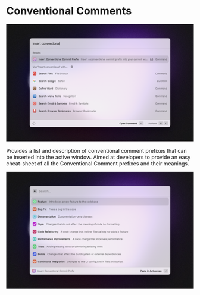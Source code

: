 # Conventional Comments

![Command Screenshot](./screenshots/cc-screenshot.png)

Provides a list and description of conventional comment prefixes that can be inserted into the active window. Aimed at developers to provide an easy cheat-sheet of all the Conventional Comment prefixes and their meanings.

![Example of the list of commands available](./screenshots/cc-screenshot-2.png)
